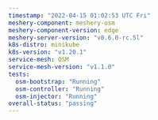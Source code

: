 ```yaml
---
timestamp: "2022-04-15 01:02:53 UTC Fri"
meshery-component: meshery-osm
meshery-component-version: edge
meshery-server-version: "v0.6.0-rc.5l"
k8s-distro: minikube
k8s-version: "v1.20.1"
service-mesh: OSM
service-mesh-version: "v1.1.0"
tests:
  osm-bootstrap: "Running"
  osm-controller: "Running"
  osm-injector: "Running"
overall-status: "passing"
---
```

